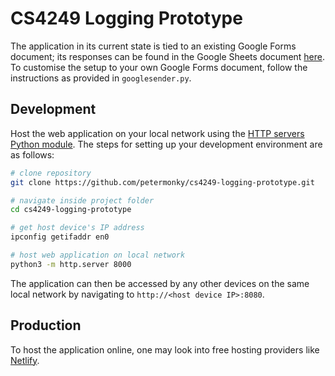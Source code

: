 # CS4249 Logging Prototype

The application in its current state is tied to an existing Google Forms document; its responses can be found in the Google Sheets document [here](https://docs.google.com/spreadsheets/d/1DhLaS2c8utK9C8VvhQma5H18NzBLq1Pd7sjwe62z8VE/edit?usp=sharing). To customise the setup to your own Google Forms document, follow the instructions as provided in `googlesender.py`.

## Development

Host the web application on your local network using the [HTTP servers Python module](https://docs.python.org/3/library/http.server.html). The steps for setting up your development environment are as follows:

```bash
# clone repository
git clone https://github.com/petermonky/cs4249-logging-prototype.git

# navigate inside project folder
cd cs4249-logging-prototype

# get host device's IP address
ipconfig getifaddr en0

# host web application on local network
python3 -m http.server 8000
```

The application can then be accessed by any other devices on the same local network by navigating to `http://<host device IP>:8080`.

## Production

To host the application online, one may look into free hosting providers like [Netlify](https://www.netlify.com/).
